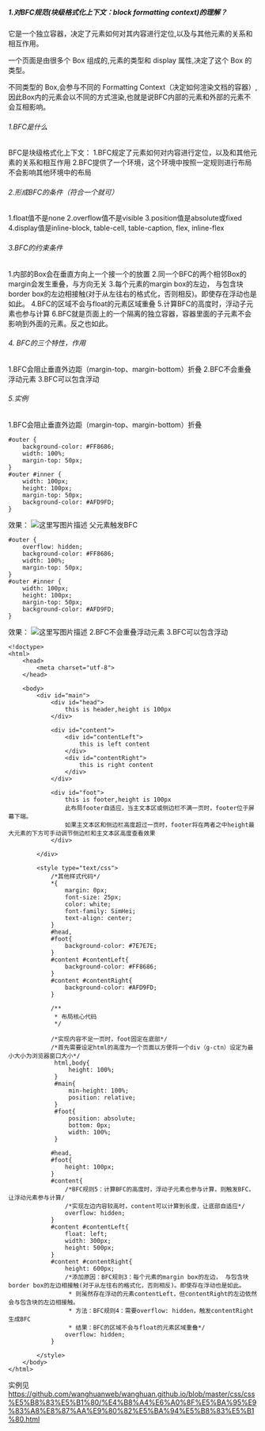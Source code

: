 ##### 1.对BFC规范(块级格式化上下文：block formatting context)的理解？

它是一个独立容器，决定了元素如何对其内容进行定位,以及与其他元素的关系和相互作用。

一个页面是由很多个 Box 组成的,元素的类型和 display 属性,决定了这个 Box 的类型。

 不同类型的 Box,会参与不同的 Formatting Context（决定如何渲染文档的容器）,因此Box内的元素会以不同的方式渲染,也就是说BFC内部的元素和外部的元素不会互相影响。

###### 1.BFC是什么
BFC是块级格式化上下文：
1.BFC规定了元素如何对内容进行定位，以及和其他元素的关系和相互作用
2.BFC提供了一个环境，这个环境中按照一定规则进行布局不会影响其他环境中的布局

###### 2.形成BFC的条件（符合一个就可）
1.float值不是none
2.overflow值不是visible
3.position值是absolute或fixed
4.display值是inline-block, table-cell, table-caption, flex, inline-flex

###### 3.BFC的约束条件
1.内部的Box会在垂直方向上一个接一个的放置
2.同一个BFC的两个相邻Box的margin会发生重叠，与方向无关
3.每个元素的margin box的左边， 与包含块border box的左边相接触(对于从左往右的格式化，否则相反)。即使存在浮动也是如此。
4.BFC的区域不会与float的元素区域重叠
5.计算BFC的高度时，浮动子元素也参与计算
6.BFC就是页面上的一个隔离的独立容器，容器里面的子元素不会影响到外面的元素。反之也如此。

###### 4. BFC的三个特性，作用

1.BFC会阻止垂直外边距（margin-top、margin-bottom）折叠
2.BFC不会重叠浮动元素
3.BFC可以包含浮动

###### 5.实例
1.BFC会阻止垂直外边距（margin-top、margin-bottom）折叠

```
#outer {
	background-color: #FF8686;
    width: 100%;
    margin-top: 50px;
}
#outer #inner {
    width: 100px;
    height: 100px;
    margin-top: 50px;
    background-color: #AFD9FD;
}
```
效果：
![这里写图片描述](http://img.blog.csdn.net/20160510161330603)
父元素触发BFC

```
#outer {
	overflow: hidden;
	background-color: #FF8686;
    width: 100%;
    margin-top: 50px;
}
#outer #inner {
    width: 100px;
    height: 100px;
    margin-top: 50px;
    background-color: #AFD9FD;
}

```
效果：
![这里写图片描述](http://img.blog.csdn.net/20160510161511036)
2.BFC不会重叠浮动元素
3.BFC可以包含浮动

```
<!doctype>
<html>
    <head>
        <meta charset="utf-8">
    </head>

    <body>
        <div id="main">
            <div id="head">
                this is header,height is 100px
            </div>

            <div id="content">
                <div id="contentLeft">
                    this is left content
                </div>
                <div id="contentRight">
                    this is right content
                </div>
            </div>

            <div id="foot">
                this is footer,height is 100px
                此布局footer自适应，当主文本区或侧边栏不满一页时，footer位于屏幕下端。
                如果主文本区和侧边栏高度超过一页时，footer将在两者之中height最大元素的下方可手动调节侧边栏和主文本区高度查看效果
            </div>

        </div>

        <style type="text/css">
            /*其他样式代码*/
            *{
                margin: 0px;
                font-size: 25px;
                color: white;
                font-family: SimHei;
                text-align: center;
            }
            #head,
            #foot{
                background-color: #7E7E7E;
            }
            #content #contentLeft{
                background-color: #FF8686;
            }
            #content #contentRight{
                background-color: #AFD9FD;
            }

            /**
             * 布局核心代码
             */

            /*实现内容不足一页时，foot固定在底部*/
            /*首先需要设定html的高度为一个页面以方便将一个div（g-ctn）设定为最小大小为浏览器窗口大小*/
             html,body{
                 height: 100%;
             }
             #main{
                 min-height: 100%;
                 position: relative;
             }
             #foot{
                 position: absolute;
                 bottom: 0px;
                 width: 100%;
             }

            #head,
            #foot{
                height: 100px;
            }
            #content{
                /*BFC规则5：计算BFC的高度时，浮动子元素也参与计算，则触发BFC，让浮动元素参与计算/
                /*实现左边内容较高时，content可以计算到长度，让底部自适应*/
                overflow: hidden;
            }
            #content #contentLeft{
                float: left;
                width: 300px;
                height: 500px;
            }
            #content #contentRight{
                height: 600px;
                /*添加原因：BFC规则3：每个元素的margin box的左边， 与包含块border box的左边相接触(对于从左往右的格式化，否则相反)。即使存在浮动也是如此。
                 * 则虽然存在浮动的元素contentLeft，但contentRight的左边依然会与包含块的左边相接触。
                 * 方法：BFC规则4：需要overflow: hidden，触发contentRight生成BFC
                 * 结果：BFC的区域不会与float的元素区域重叠*/
                overflow: hidden;
            }

        </style>
    </body>
</html>

```

实例见
https://github.com/wanghuanweb/wanghuan.github.io/blob/master/css/css%E5%B8%83%E5%B1%80/%E4%B8%A4%E6%A0%8F%E5%BA%95%E9%83%A8%E8%87%AA%E9%80%82%E5%BA%94%E5%B8%83%E5%B1%80.html

